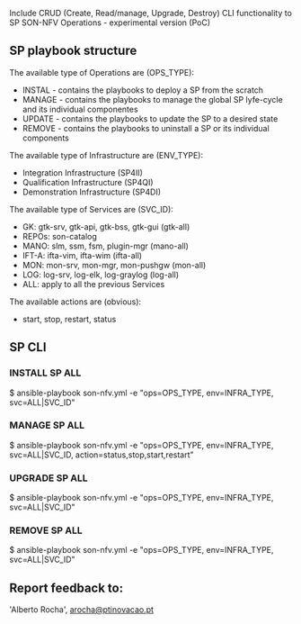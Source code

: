 Include CRUD (Create, Read/manage, Upgrade, Destroy) CLI functionality to SP SON-NFV Operations - experimental version (PoC)

## SP playbook structure

The available type of Operations are (OPS_TYPE):
* INSTAL - contains the playbooks to deploy a SP from the scratch
* MANAGE - contains the playbooks to manage the global SP lyfe-cycle and its individual componentes
* UPDATE - contains the playbooks to update the SP to a desired state
* REMOVE - contains the playbooks to uninstall a SP or its individual components

The available type of Infrastructure are (ENV_TYPE):
* Integration Infrastructure (SP4II)
* Qualification Infrastructure (SP4QI)
* Demonstration Infrastructure (SP4DI)

The available type of Services are (SVC_ID):
* GK: gtk-srv, gtk-api, gtk-bss, gtk-gui (gtk-all)
* REPOs: son-catalog
* MANO: slm, ssm, fsm, plugin-mgr (mano-all)
* IFT-A: ifta-vim, ifta-wim (ifta-all)
* MON: mon-srv, mon-mgr, mon-pushgw (mon-all)
* LOG: log-srv, log-elk, log-graylog (log-all)
* ALL: apply to all the previous Services

The available actions are (obvious):
* start, stop, restart, status

## SP CLI

### INSTALL SP ALL
$ ansible-playbook son-nfv.yml -e "ops=OPS_TYPE, env=INFRA_TYPE, svc=ALL|SVC_ID"

### MANAGE SP ALL
$ ansible-playbook son-nfv.yml -e "ops=OPS_TYPE, env=INFRA_TYPE, svc=ALL|SVC_ID, action=status,stop,start,restart"

### UPGRADE SP ALL
$ ansible-playbook son-nfv.yml -e "ops=OPS_TYPE, env=INFRA_TYPE, svc=ALL|SVC_ID"

### REMOVE SP ALL
$ ansible-playbook son-nfv.yml -e "ops=OPS_TYPE, env=INFRA_TYPE, svc=ALL|SVC_ID"


## Report feedback to:
'Alberto Rocha', arocha@ptinovacao.pt
